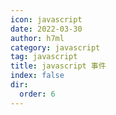 ```yaml
---
icon: javascript
date: 2022-03-30
author: h7ml
category: javascript
tag: javascript
title: javascript 事件
index: false
dir:
  order: 6
---
```

